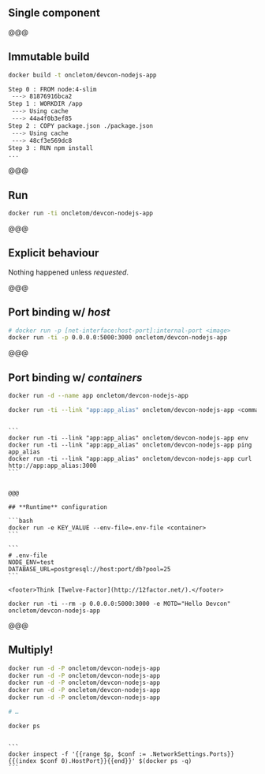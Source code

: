 <!-- .slide: data-state="contrasted" -->

## **Single** component

@@@

## **Immutable** build

```bash
docker build -t oncletom/devcon-nodejs-app

Step 0 : FROM node:4-slim
 ---> 81876916bca2
Step 1 : WORKDIR /app
 ---> Using cache
 ---> 44a4f0b3ef85
Step 2 : COPY package.json ./package.json
 ---> Using cache
 ---> 48cf3e569dc8
Step 3 : RUN npm install
...
```

@@@

## Run

```bash
docker run -ti oncletom/devcon-nodejs-app
```

@@@

## **Explicit** behaviour

Nothing happened unless *requested*.

@@@

## Port binding w/ *host*

```bash
# docker run -p [net-interface:host-port]:internal-port <image>
docker run -ti -p 0.0.0.0:5000:3000 oncletom/devcon-nodejs-app
```

@@@

## Port binding w/ *containers*

```bash
docker run -d --name app oncletom/devcon-nodejs-app

docker run -ti --link "app:app_alias" oncletom/devcon-nodejs-app <command>
```

~~~~

```
docker run -ti --link "app:app_alias" oncletom/devcon-nodejs-app env
docker run -ti --link "app:app_alias" oncletom/devcon-nodejs-app ping app_alias
docker run -ti --link "app:app_alias" oncletom/devcon-nodejs-app curl http://app:app_alias:3000
```


@@@

## **Runtime** configuration

```bash
docker run -e KEY_VALUE --env-file=.env-file <container>
```

```
# .env-file
NODE_ENV=test
DATABASE_URL=postgresql://host:port/db?pool=25
```

<footer>Think [Twelve-Factor](http://12factor.net/).</footer>

~~~~

```
docker run -ti --rm -p 0.0.0.0:5000:3000 -e MOTD="Hello Devcon" oncletom/devcon-nodejs-app
```

@@@

## Multiply!

```bash
docker run -d -P oncletom/devcon-nodejs-app
docker run -d -P oncletom/devcon-nodejs-app
docker run -d -P oncletom/devcon-nodejs-app
docker run -d -P oncletom/devcon-nodejs-app
docker run -d -P oncletom/devcon-nodejs-app

# …

docker ps
```

~~~~

```
docker inspect -f '{{range $p, $conf := .NetworkSettings.Ports}}{{(index $conf 0).HostPort}}{{end}}' $(docker ps -q)
```
